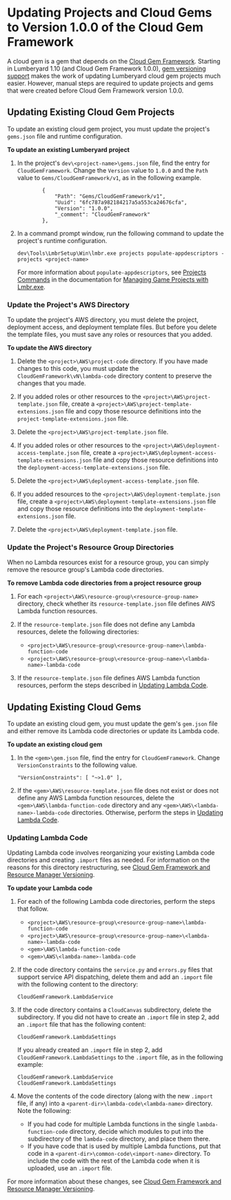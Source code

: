 # Updating Projects and Cloud Gems to Version 1\.0\.0 of the Cloud Gem Framework<a name="cloud-canvas-cgf-updating-projects-gems"></a>

A cloud gem is a gem that depends on the [Cloud Gem Framework](cloud-canvas-cloud-gem-framework-intro.md)\. Starting in Lumberyard 1\.10 \(and Cloud Gem Framework 1\.0\.0\), [gem versioning support](cloud-canvas-cgf-rm-versioning.md) makes the work of updating Lumberyard cloud gem projects much easier\. However, manual steps are required to update projects and gems that were created before Cloud Gem Framework version 1\.0\.0\.

## Updating Existing Cloud Gem Projects<a name="cloud-canvas-cgf-updating-projects-gems-updating-existing-cloud-gem-projects"></a>

To update an existing cloud gem project, you must update the project's `gems.json` file and runtime configuration\.

**To update an existing Lumberyard project**

1. In the project's `dev\<project-name>\gems.json` file, find the entry for `CloudGemFramework`\. Change the `Version` value to `1.0.0` and the `Path` value to `Gems/CloudGemFramework/v1`, as in the following example\.

   ```
           {
               "Path": "Gems/CloudGemFramework/v1",
               "Uuid": "6fc787a982184217a5a553ca24676cfa",
               "Version": "1.0.0",
               "_comment": "CloudGemFramework"
           },
   ```

1. In a command prompt window, run the following command to update the project's runtime configuration\.

   ```
   dev\Tools\LmbrSetup\Win\lmbr.exe projects populate-appdescriptors -projects <project-name>
   ```

   For more information about `populate-appdescriptors`, see [Projects Commands](lmbr-exe-project.md) in the documentation for [Managing Game Projects with Lmbr\.exe](lmbr-exe.md)\.

### Update the Project's AWS Directory<a name="cloud-canvas-cgf-updating-projects-gems-update-projects-aws-directory"></a>

To update the project's AWS directory, you must delete the project, deployment access, and deployment template files\. But before you delete the template files, you must save any roles or resources that you added\.

**To update the AWS directory**

1. Delete the `<project>\AWS\project-code` directory\. If you have made changes to this code, you must update the `CloudGemFramework\vN\lambda-code` directory content to preserve the changes that you made\.

1. If you added roles or other resources to the `<project>\AWS\project-template.json` file, create a `<project>\AWS\project-template-extensions.json` file and copy those resource definitions into the `project-template-extensions.json` file\.

1. Delete the `<project>\AWS\project-template.json` file\.

1. If you added roles or other resources to the `<project>\AWS\deployment-access-template.json` file, create a `<project>\AWS\deployment-access-template-extensions.json` file and copy those resource definitions into the `deployment-access-template-extensions.json` file\.

1. Delete the `<project>\AWS\deployment-access-template.json` file\.

1. If you added resources to the `<project>\AWS\deployment-template.json` file, create a `<project>\AWS\deployment-template-extensions.json` file and copy those resource definitions into the `deployment-template-extensions.json` file\.

1. Delete the `<project>\AWS\deployment-template.json` file\.

### Update the Project's Resource Group Directories<a name="cloud-canvas-cgf-updating-projects-gems-update-projects-resource-group-directories"></a>

When no Lambda resources exist for a resource group, you can simply remove the resource group's Lambda code directories\.

**To remove Lambda code directories from a project resource group**

1. For each `<project>\AWS\resource-group\<resource-group-name>` directory, check whether its `resource-template.json` file defines AWS Lambda function resources\.

1. If the `resource-template.json` file does not define any Lambda resources, delete the following directories:
   + `<project>\AWS\resource-group\<resource-group-name>\lambda-function-code`
   + `<project>\AWS\resource-group\<resource-group-name>\<lambda-name>-lambda-code `

1. If the `resource-template.json` file defines AWS Lambda function resources, perform the steps described in [Updating Lambda Code](#cloud-canvas-cgf-updating-projects-gems-updating-lambda-code)\.

## Updating Existing Cloud Gems<a name="cloud-canvas-cgf-updating-projects-gems-updating-existing-cloud-gems"></a>

To update an existing cloud gem, you must update the gem's `gem.json` file and either remove its Lambda code directories or update its Lambda code\.

**To update an existing cloud gem**

1. In the `<gem>\gem.json` file, find the entry for `CloudGemFramework`\. Change `VersionConstraints` to the following value\.

   ```
   "VersionConstraints": [ "~>1.0" ],
   ```

1. If the `<gem>\AWS\resource-template.json` file does not exist or does not define any AWS Lambda function resources, delete the `<gem>\AWS\lambda-function-code` directory and any `<gem>\AWS\<lambda-name>-lambda-code` directories\. Otherwise, perform the steps in [Updating Lambda Code](#cloud-canvas-cgf-updating-projects-gems-updating-lambda-code)\.

### Updating Lambda Code<a name="cloud-canvas-cgf-updating-projects-gems-updating-lambda-code"></a>

Updating Lambda code involves reorganizing your existing Lambda code directories and creating `.import` files as needed\. For information on the reasons for this directory restructuring, see [ Cloud Gem Framework and Resource Manager Versioning](cloud-canvas-cgf-rm-versioning.md)\.

**To update your Lambda code**

1. For each of the following Lambda code directories, perform the steps that follow\.
   + `<project>\AWS\resource-group\<resource-group-name>\lambda-function-code`
   + `<project>\AWS\resource-group\<resource-group-name>\<lambda-name>-lambda-code`
   + `<gem>\AWS\lambda-function-code`
   + `<gem>\AWS\<lambda-name>-lambda-code`

1. If the code directory contains the `service.py` and `errors.py` files that support service API dispatching, delete them and add an `.import` file with the following content to the directory:

   ```
   CloudGemFramework.LambdaService
   ```

1. If the code directory contains a `CloudCanvas` subdirectory, delete the subdirectory\. If you did not have to create an `.import` file in step 2, add an `.import` file that has the following content:

   ```
   CloudGemFramework.LambdaSettings
   ```

   If you already created an `.import` file in step 2, add `CloudGemFramework.LambdaSettings` to the `.import` file, as in the following example:

   ```
   CloudGemFramework.LambdaService
   CloudGemFramework.LambdaSettings
   ```

1. Move the contents of the code directory \(along with the new `.import` file, if any\) into a `<parent-dir>\lambda-code\<lambda-name>` directory\. Note the following:
   + If you had code for multiple Lambda functions in the single `lambda-function-code` directory, decide which modules to put into the subdirectory of the `lambda-code` directory, and place them there\.
   + If you have code that is used by multiple Lambda functions, put that code in a `<parent-dir>\common-code\<import-name>` directory\. To include the code with the rest of the Lambda code when it is uploaded, use an `.import` file\.

For more information about these changes, see [ Cloud Gem Framework and Resource Manager Versioning](cloud-canvas-cgf-rm-versioning.md)\.